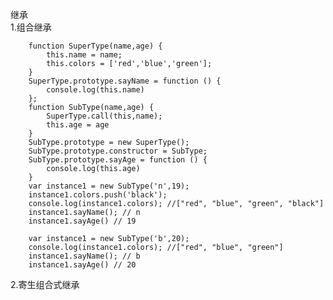 继承  
1.组合继承
	
		function SuperType(name,age) {
			this.name = name;
			this.colors = ['red','blue','green'];
		}
		SuperType.prototype.sayName = function () {
			console.log(this.name)
		};
		function SubType(name,age) {
			SuperType.call(this,name);
			this.age = age
		}
		SubType.prototype = new SuperType();
		SubType.prototype.constructor = SubType;
		SubType.prototype.sayAge = function () {
			console.log(this.age)
		}
		var instance1 = new SubType('n',19);
		instance1.colors.push('black');
		console.log(instance1.colors); //["red", "blue", "green", "black"]
		instance1.sayName(); // n
		instance1.sayAge() // 19

		var instance1 = new SubType('b',20);
		console.log(instance1.colors); //["red", "blue", "green"]
		instance1.sayName(); // b
		instance1.sayAge() // 20
2.寄生组合式继承  
	